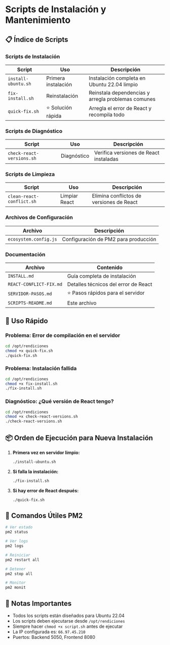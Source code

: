 # Scripts de Instalación y Mantenimiento

## 📋 Índice de Scripts

### Scripts de Instalación

| Script | Uso | Descripción |
|--------|-----|-------------|
| `install-ubuntu.sh` | Primera instalación | Instalación completa en Ubuntu 22.04 limpio |
| `fix-install.sh` | Reinstalación | Reinstala dependencias y arregla problemas comunes |
| `quick-fix.sh` | ⭐ Solución rápida | Arregla el error de React y recompila todo |

### Scripts de Diagnóstico

| Script | Uso | Descripción |
|--------|-----|-------------|
| `check-react-versions.sh` | Diagnóstico | Verifica versiones de React instaladas |

### Scripts de Limpieza

| Script | Uso | Descripción |
|--------|-----|-------------|
| `clean-react-conflict.sh` | Limpiar React | Elimina conflictos de versiones de React |

### Archivos de Configuración

| Archivo | Descripción |
|---------|-------------|
| `ecosystem.config.js` | Configuración de PM2 para producción |

### Documentación

| Archivo | Contenido |
|---------|-----------|
| `INSTALL.md` | Guía completa de instalación |
| `REACT-CONFLICT-FIX.md` | Detalles técnicos del error de React |
| `SERVIDOR-PASOS.md` | ⭐ Pasos rápidos para el servidor |
| `SCRIPTS-README.md` | Este archivo |

## 🚀 Uso Rápido

### Problema: Error de compilación en el servidor

```bash
cd /opt/rendiciones
chmod +x quick-fix.sh
./quick-fix.sh
```

### Problema: Instalación fallida

```bash
cd /opt/rendiciones
chmod +x fix-install.sh
./fix-install.sh
```

### Diagnóstico: ¿Qué versión de React tengo?

```bash
cd /opt/rendiciones
chmod +x check-react-versions.sh
./check-react-versions.sh
```

## 📦 Orden de Ejecución para Nueva Instalación

1. **Primera vez en servidor limpio:**
   ```bash
   ./install-ubuntu.sh
   ```

2. **Si falla la instalación:**
   ```bash
   ./fix-install.sh
   ```

3. **Si hay error de React después:**
   ```bash
   ./quick-fix.sh
   ```

## 🔧 Comandos Útiles PM2

```bash
# Ver estado
pm2 status

# Ver logs
pm2 logs

# Reiniciar
pm2 restart all

# Detener
pm2 stop all

# Monitor
pm2 monit
```

## 📝 Notas Importantes

- Todos los scripts están diseñados para Ubuntu 22.04
- Los scripts deben ejecutarse desde `/opt/rendiciones`
- Siempre hacer `chmod +x script.sh` antes de ejecutar
- La IP configurada es: `66.97.45.210`
- Puertos: Backend 5050, Frontend 8080
